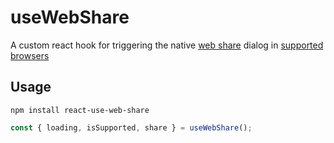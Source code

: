 # useWebShare

A custom react hook for triggering the native [web share](https://developer.mozilla.org/en-US/docs/Web/API/Navigator/share) dialog in [supported browsers](https://caniuse.com/#feat=web-share)

## Usage

```
npm install react-use-web-share
```

```javascript
const { loading, isSupported, share } = useWebShare();
```

